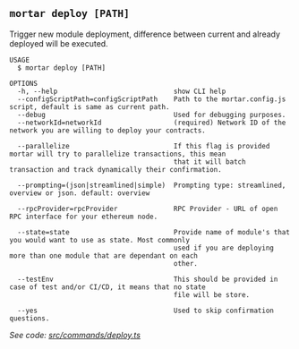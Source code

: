 ## `mortar deploy [PATH]`

Trigger new module deployment, difference between current and already deployed will be executed.

```
USAGE
  $ mortar deploy [PATH]

OPTIONS
  -h, --help                             show CLI help
  --configScriptPath=configScriptPath    Path to the mortar.config.js script, default is same as current path.
  --debug                                Used for debugging purposes.
  --networkId=networkId                  (required) Network ID of the network you are willing to deploy your contracts.

  --parallelize                          If this flag is provided mortar will try to parallelize transactions, this mean
                                         that it will batch transaction and track dynamically their confirmation.

  --prompting=(json|streamlined|simple)  Prompting type: streamlined, overview or json. default: overview

  --rpcProvider=rpcProvider              RPC Provider - URL of open RPC interface for your ethereum node.

  --state=state                          Provide name of module's that you would want to use as state. Most commonly
                                         used if you are deploying more than one module that are dependant on each
                                         other.

  --testEnv                              This should be provided in case of test and/or CI/CD, it means that no state
                                         file will be store.

  --yes                                  Used to skip confirmation questions.
```

_See code: [src/commands/deploy.ts](https://github.com/Tenderly/mortar-tenderly/blob/v0.0.0/src/commands/deploy.ts)_
